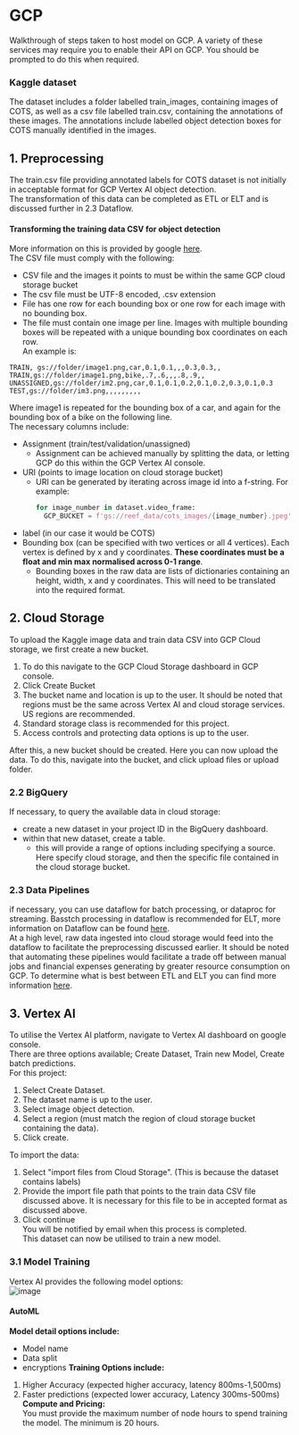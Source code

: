 # GCP
Walkthrough of steps taken to host model on GCP. A variety of these services may require you to enable their API on GCP. You should be prompted to do this when required.  


### Kaggle dataset
The dataset includes a folder labelled train_images, containing images of COTS, as well as a csv file labelled train.csv, containing the annotations of these images. 
The annotations include labelled object detection boxes for COTS manually identified in the images.


## 1. Preprocessing
The train.csv file providing annotated labels for COTS dataset is not initially in acceptable format for GCP Vertex AI object detection.  
The transformation of this data can be completed as ETL or ELT and is discussed further in 2.3 Dataflow.

#### Transforming the training data CSV for object detection  
More information on this is provided by google [here](https://cloud.google.com/vision/automl/object-detection/docs/csv-format).  
The CSV file must comply with the following:
- CSV file and the images it points to must be within the same GCP cloud storage bucket
- The csv file must be UTF-8 encoded, .csv extension
- File has one row for each bounding box or one row for each image with no bounding box. 
- The file must contain one image per line. Images with multiple bounding boxes will be repeated with a unique bounding box coordinates on each row.  
An example is:  
```
TRAIN, gs://folder/image1.png,car,0.1,0.1,,,0.3,0.3,,
TRAIN,gs://folder/image1.png,bike,.7,.6,,,.8,.9,,
UNASSIGNED,gs://folder/im2.png,car,0.1,0.1,0.2,0.1,0.2,0.3,0.1,0.3
TEST,gs://folder/im3.png,,,,,,,,,
```
Where image1 is repeated for the bounding box of a car, and again for the bounding box of a bike on the following line.  
The necessary columns include:  
- Assignment (train/test/validation/unassigned)
  - Assignment can be achieved manually by splitting the data, or letting GCP do this within the GCP Vertex AI console.  
- URI (points to image location on cloud storage bucket)
  - URI can be generated by iterating across image id into a f-string. For example:  
      ```python
      for image_number in dataset.video_frame:
        GCP_BUCKET = f'gs://reef_data/cots_images/{image_number}.jpeg'
      ```  
- label (in our case it would be COTS)
- Bounding box (can be specified with two vertices or all 4 vertices). Each vertex is defined by x and y coordinates. **These coordinates must be a float and min max normalised across 0-1 range**.
  - Bounding boxes in the raw data are lists of dictionaries containing an height, width, x and y coordinates. This will need to be translated into the required format.  


## 2. Cloud Storage
To upload the Kaggle image data and train data CSV into GCP Cloud storage, we first create a new bucket.   
1. To do this navigate to the GCP Cloud Storage dashboard in GCP console.  
2. Click Create Bucket  
3. The bucket name and location is up to the user. It should be noted that regions must be the same across Vertex AI and cloud storage services. US regions are recommended.  
4. Standard storage class is recommended for this project.  
5. Access controls and protecting data options is up to the user.  

After this, a new bucket should be created. Here you can now upload the data. To do this, navigate into the bucket, and click upload files or upload folder.


### 2.2 BigQuery
If necessary, to query the available data in cloud storage:
- create a new dataset in your project ID in the BigQuery dashboard.
- within that new dataset, create a table. 
  - this will provide a range of options including specifying a source. Here specify cloud storage, and then the specific file contained in the cloud storage bucket.

### 2.3 Data Pipelines
if necessary, you can use dataflow for batch processing, or dataproc for streaming. Basstch processing in dataflow is recommended for ELT, more information on Dataflow can be found [here](https://github.com/KyeMML/GCP/blob/main/Batch_Data_Pipelines/Dataflow.md).  
At a high level, raw data ingested into cloud storage would feed into the dataflow to facilitate the preprocessing discussed earlier. It should be noted that automating these pipelines would facilitate a trade off between manual jobs and financial expenses generating by greater resource consumption on GCP. To determine what is best between ETL and ELT you can find more information [here](https://github.com/KyeMML/GCP/blob/main/Data_Lakes_Data_Wharehouses/Data_Lakes.md).

## 3. Vertex AI
To utilise the Vertex AI platform, navigate to Vertex AI dashboard on google console.  
There are three options available; Create Dataset, Train new Model, Create batch predictions.  
For this project:
1. Select Create Dataset.  
2. The dataset name is up to the user.    
3. Select image object detection.  
4. Select a region (must match the region of cloud storage bucket containing the data).    
5. Click create.  

To import the data:
1. Select "import files from Cloud Storage". (This is because the dataset contains labels)  
2. Provide the import file path that points to the train data CSV file discussed above. It is necessary for this file to be in accepted format as discussed above.  
3. Click continue  
You will be notified by email when this process is completed.  
This dataset can now be utilised to train a new model.  

### 3.1 Model Training  
Vertex AI provides the following model options:  
![image](https://user-images.githubusercontent.com/55074122/154063281-e661ee1f-ff35-416c-813c-2ad1c34963df.png)

#### AutoML
**Model detail options include:**  
- Model name
- Data split
- encryptions
**Training Options include:**  
1. Higher Accuracy (expected higher accuracy, latency 800ms-1,500ms)
2. Faster predictions (expected lower accuracy, Latency 300ms-500ms)
**Compute and Pricing:**  
You must provide the maximum number of node hours to spend training the model. The minimum is 20 hours.

